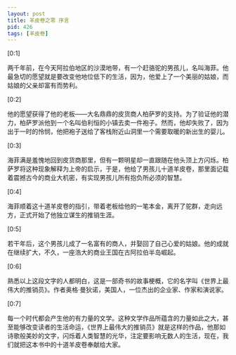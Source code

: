 ```yaml
---
layout: post
title: 羊皮卷之零 序言
pid: 426
tags: [羊皮卷]
---
```


[0:1]

两千年前，在今天阿拉伯地区的沙漠地带，有一个赶骆驼的男孩儿，名叫海菲。他最急切的愿望就是要改变他地位低下的生活，因为，他爱上了一个美丽的姑娘，而姑娘的父亲却富有而势利。

[0:2]

他的愿望获得了他的老板——大名鼎鼎的皮货商人柏萨罗的支持。为了验证他的潜力，柏萨罗派他到一个名叫伯利恒的小镇去卖一件袍子。然而，他却失败了，因为出于一时的怜悯，他把袍子送给了客栈附近山洞里一个需要取暖的新出生的婴儿。

[0:3]

海菲满是羞愧地回到皮货商那里，但有一颗明星却一直跟随在他头顶上方闪烁。柏萨罗将这种现象解释为上帝的启示，于是，他给了男孩儿十道羊皮卷，那里面记载着震撼古今的商业大机密，有实现男孩儿所有抱负所必须的智慧。

[0:4]

海菲顺着这十道羊皮卷的指引，带着老板给他的一笔本金，离开了驼群，走向远方，正式开始了他独立谋生的推销生涯。

[0:5]

若干年后，这个男孩儿成了一名富有的商人，并娶回了自己心爱的姑娘。他的成就在继续扩大，不久，一座浩大的商业王国在古阿拉伯半岛崛起。

[0:6]

熟悉以上这段文字的人都明白，这是一部奇书的故事梗概，它的名字叫《世界上最伟大的推销员》。作者奥格·曼狄诺，美国人，一位杰出的企业家、作家和演说家。

[0:7]

每一个时代都会产生他的有力量的文学。这种文学作品所蕴含的力量如此之大，甚至能够改变读者的生活命运，《世界上最伟大的推销员》就是这样的作品，他那如诗歌般美妙的文字，闪烁着人类智慧的光华，注定要影响无数人的生活，现在，我们就把这本书中的十道羊皮卷奉献给大家。